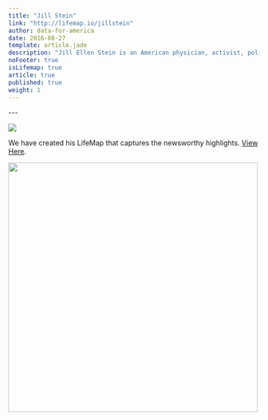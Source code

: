 ```yaml
---
title: "Jill Stein"
link: "http://lifemap.io/jillstein"
author: data-for-america
date: 2016-08-27
template: article.jade
description: "Jill Ellen Stein is an American physician, activist, politician, and perennial candidate. She is the Green Party's nominee for President of the United States in the 2016 election."
noFooter: true
isLifemap: true
article: true
published: true
weight: 1
---
```


<p>

</p>
---
<p>
<img class="ui medium image" style="margin: 0 auto;" src="http://lifemap.io/img/jillstein.gif" />
</p>
<p>
   We have created his LifeMap that captures the newsworthy highlights. <a href="http://lifemap.io/jillstein/" target="_blank">View Here</a>.
</p>
<a href="http://lifemap.io/jillstein/" target="_blank">
<img class="ui medium image" style="width:500px; margin: 0 auto;" src="/img/lifemap/jillstein.jpg" />
</a>
